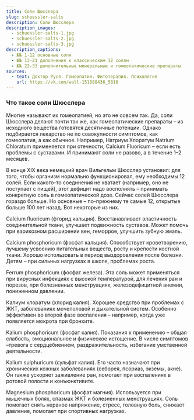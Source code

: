 ```yaml
---
title: Соли Шюсслера
slug: schuessler-salts 
description: Соли Шюсслера
description_images: 
  - schuessler-salts-1.jpg
  - schuessler-salts-2.jpg
  - schuessler-salts-3.jpg
description_captions: 
  - №№ 1-12 основные соли
  - №№ 13-21 дополнения к классическим 12 солям
  - №№ 22-33 дополнительные минеральные и гомеопатические препараты
sources:
  - text: Доктор Руся. Гомеопатия. Фитотерапия. Психология
    url: https://vk.com/wall-151688436_5816
---
```

### Что такое соли Шюсслера

Многие называют их гомеопатией, но это не совсем так. Да, соли Шюсслера делают почти так же, как гомеопатические препараты – из исходного вещества готовятся десятичные потенции. Однако подбирается лекарство не по совокупности симптомов, как гомеопатия, а как обычное. Например, Натриум Хлоратум Natrium Chloratum применяется при отечности, Calcium Fluoricum – если есть проблемы с суставами. И принимают соли не разово, а в течение 1–2 месяцев.

В конце XIX века немецкий врач Вильгельм Шюсслер установил: для того, чтобы организм нормально функционировал, ему необходимы 12 солей. Если какого-то соединения не хватает (например, оно не поступает с пищей), этот дефицит надо восполнять – принимать конкретную соль в гомеопатической дозе. Сейчас солей Шюсслера гораздо больше. Но основные – по-прежнему те самые 12, открытые больше 100 лет назад. Вот некоторые из них.

Calcium fluoricum (фторид кальция). Восстанавливает эластичность соединительной ткани, улучшает подвижность суставов. Может помочь при варикозном расширении вен, геморрое, улучшить зубную эмаль.

Calcium phosphoricum (фосфат кальция). Способствует кроветворению, лучшему усвоению питательных веществ, росту и крепости костной ткани. Хорошо использовать в период выздоровления после болезни. Детям – при сильных нагрузках в школе, проблемах роста.

Ferrum phosphoricum (фосфат железа). Эта соль может применяться при вирусных инфекциях с высокой температурой, для лечения ран и порезов, при болезненных менструациях, железодефицитной анемии, пониженном давлении.

Калиум хлоратум (хлорид калия). Хорошее средство при проблемах с ЖКТ, заболеваниях мочеполовой и дыхательной систем. Особенно эффективен во второй фазе воспаления – например, когда уже появляется мокрота при бронхите.

Kalium phosphoricum (фосфат калия). Показания к применению – общая слабость, эмоциональное и физическое истощение. В числе симптомов –тревога с сердцебиением, раздражительность, избегание умственной деятельности.

Kalium sulphuricum (сульфат калия). Его часто назначают при хронических кожных заболеваниях (себорея, псориаз, экземы, акне). Он также ускоряет заживление ран, помогает при воспалениях в ротовой полости и конъюнктивите.

Magnesium phosphoricum (фосфат магния). Используется при мышечных болях, спазмах ЖКТ и болезненных менструациях. Соль помогает снять нервное напряжение, стресс, головную боль, снижает давление, помогает при спортивных нагрузках.
